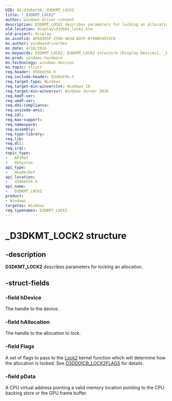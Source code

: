 ```yaml
---
UID: NS:d3dkmthk._D3DKMT_LOCK2
title: "_D3DKMT_LOCK2"
author: windows-driver-content
description: D3DKMT_LOCK2 describes parameters for locking an allocation.
old-location: display\d3dkmt_lock2.htm
old-project: display
ms.assetid: AFDA9D5F-2590-4034-B2CF-07990F4553C8
ms.author: windowsdriverdev
ms.date: 4/16/2018
ms.keywords: D3DKMT_LOCK2, D3DKMT_LOCK2 structure [Display Devices], _D3DKMT_LOCK2, d3dkmthk/D3DKMT_LOCK2, display.d3dkmt_lock2
ms.prod: windows-hardware
ms.technology: windows-devices
ms.topic: struct
req.header: d3dkmthk.h
req.include-header: D3dkmthk.h
req.target-type: Windows
req.target-min-winverclnt: Windows 10
req.target-min-winversvr: Windows Server 2016
req.kmdf-ver: 
req.umdf-ver: 
req.ddi-compliance: 
req.unicode-ansi: 
req.idl: 
req.max-support: 
req.namespace: 
req.assembly: 
req.type-library: 
req.lib: 
req.dll: 
req.irql: 
topic_type:
-	APIRef
-	kbSyntax
api_type:
-	HeaderDef
api_location:
-	d3dkmthk.h
api_name:
-	D3DKMT_LOCK2
product:
- Windows
targetos: Windows
req.typenames: D3DKMT_LOCK2
---
```


# _D3DKMT_LOCK2 structure


## -description


<b>D3DKMT_LOCK2</b> describes parameters for locking an allocation.


## -struct-fields




### -field hDevice

The handle to the device.


### -field hAllocation

The handle to the allocation to lock.


### -field Flags

A set of flags to pass to the <a href="https://msdn.microsoft.com/033FF321-2617-4AAF-8445-10800411F0B5">Lock2</a> kernel function which will determine how the allocation is locked. See <a href="https://msdn.microsoft.com/library/windows/hardware/dn894602">D3DDDICB_LOCK2FLAGS</a> for details.


### -field pData

A CPU virtual address pointing a valid memory location pointing to the CPU backing store or the GPU frame buffer.

